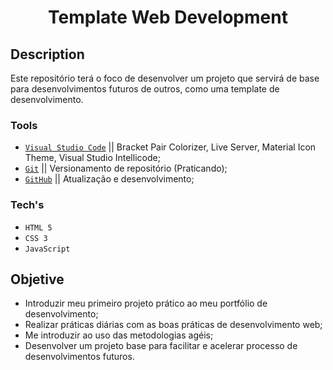 <h1 align="center"> Template Web Development </h1>

## Description
Este repositório terá o foco de desenvolver um projeto que servirá de base para desenvolvimentos futuros de outros, como uma template de desenvolvimento.

### Tools
* [` Visual Studio Code `](https://code.visualstudio.com/) || Bracket Pair Colorizer, Live Server, Material Icon Theme, Visual Studio Intellicode;
* [` Git `](https://git-scm.com/) || Versionamento de repositório (Praticando);
* [` GitHub `](https://github.com/) || Atualização e desenvolvimento;

### Tech's
* ` HTML 5 `
* ` CSS 3 `
* ` JavaScript `

## Objetive
- Introduzir meu primeiro projeto prático ao meu portfólio de desenvolvimento;
- Realizar práticas diárias com as boas práticas de desenvolvimento web;
- Me introduzir ao uso das metodologias agéis;
- Desenvolver um projeto base para facilitar e acelerar processo de desenvolvimentos futuros.
